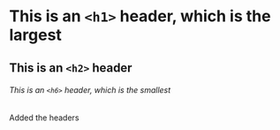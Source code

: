 # This is an `<h1>` header, which is the largest

## This is an `<h2>` header

###### This is an `<h6>` header, which is the smallest

Added the headers
